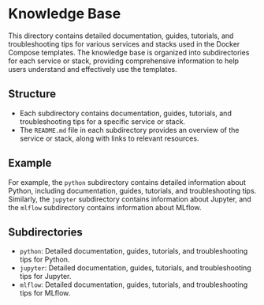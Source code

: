 # Knowledge Base

This directory contains detailed documentation, guides, tutorials, and troubleshooting tips for various services and stacks used in the Docker Compose templates. The knowledge base is organized into subdirectories for each service or stack, providing comprehensive information to help users understand and effectively use the templates.

## Structure

- Each subdirectory contains documentation, guides, tutorials, and troubleshooting tips for a specific service or stack.
- The `README.md` file in each subdirectory provides an overview of the service or stack, along with links to relevant resources.

## Example

For example, the `python` subdirectory contains detailed information about Python, including documentation, guides, tutorials, and troubleshooting tips. Similarly, the `jupyter` subdirectory contains information about Jupyter, and the `mlflow` subdirectory contains information about MLflow.

## Subdirectories

- `python`: Detailed documentation, guides, tutorials, and troubleshooting tips for Python.
- `jupyter`: Detailed documentation, guides, tutorials, and troubleshooting tips for Jupyter.
- `mlflow`: Detailed documentation, guides, tutorials, and troubleshooting tips for MLflow.
